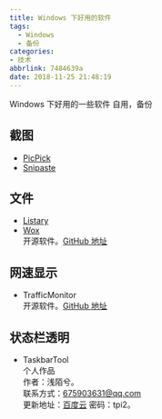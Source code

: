 ```yaml
---
title: Windows 下好用的软件
tags:
  - Windows
  - 备份
categories:
- 技术
abbrlink: 7484639a
date: 2018-11-25 21:48:19
---
```

Windows 下好用的一些软件
自用，备份

<!--more-->
## 截图
- [PicPick](https://picpick.app/zh/)
- [Snipaste](https://zh.snipaste.com/)

## 文件
- [Listary](https://www.listary.com/)
- [Wox](http://www.wox.one/)  
开源软件。[GitHub 地址](https://github.com/Wox-launcher/Wox)

## 网速显示
- TrafficMonitor  
开源软件。[GitHub 地址](https://github.com/zhongyang219/TrafficMonitor)

## 状态栏透明
- TaskbarTool  
个人作品  
作者：浅陌兮。  
联系方式：<675903631@qq.com>  
更新地址：[百度云](https://yun.baidu.com/s/1dFNAfpZ) 密码：tpi2。